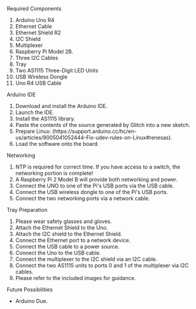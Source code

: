Required Components
<ol>
<li>Arduino Uno R4</li>
<li>Ethernet Cable</li>
<li>Ethernet Shield R2</li>
<li>I2C Shield</li>
<li>Multiplexer</li>
<li>Raspberry Pi Model 2B.</li>
<li>Three I2C Cables</li>
<li>Tray</li>
<li>Two AS1115 Three-Digit LED Units</li>
<li>USB Wireless Dongle</li>
<li>Uno R4 USB Cable</li>
</ol>

Arduino IDE
<ol>
<li>Download and install the Arduino IDE.</li>
<li>Launch the IDE.</li>
<li>Install the AS1115 library.</li>
<li>Paste the contents of the source generated by
  Glitch into a new sketch.</li>
<li>Prepare Linux:
  (https://support.arduino.cc/hc/en-us/articles/9005041052444-Fix-udev-rules-on-Linux#renesas).</li>
<li>Load the software onto the board.</li>
</ol>

Networking
<ol>
<li>NTP is required for correct time. If you have
  access to a switch, the networking portion is complete!</li>
<li>A Raspberry Pi 2 Model B will provide both networking
  and power.</li>
<li>Connect the UNO to one of the Pi's USB ports via the
  USB cable.</li>
<li>Connect the USB wireless dongle to one of the Pi's
  USB ports.</li>
<li>Connect the two networking ports via a network cable.</li>
</ol>

Tray Preparation
<ol>
<li>Please wear safety glasses and gloves.</li>
<li>Attach the Ethernet Shield to the Uno.</li>
<li>Attach the I2C shield to the Ethernet Shield.</li>
<li>Connect the Ethernet port to a network device.</li>
<li>Connect the USB cable to a power source.</li>
<li>Connect the Uno to the USB cable.</li>
<li>Connect the multiplexer to the I2C shield via an I2C cable.</li>
<li>Connect the two AS1115 units to ports 0 and 1 of the multiplexer
  via I2C cables.</li>
<li>Please refer to the included images for guidance.</li>
</ol>

Future Possibilities
<ul>
<li>Arduino Due.</li>
</ul>
